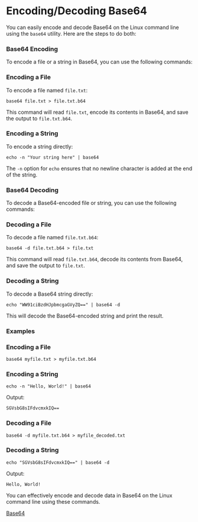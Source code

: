 # Encoding/Decoding Base64

You can easily encode and decode Base64 on the Linux command line using the `base64` utility. Here are the steps to do both:

### Base64 Encoding

To encode a file or a string in Base64, you can use the following commands:

### Encoding a File

To encode a file named `file.txt`:

```
base64 file.txt > file.txt.b64
```

This command will read `file.txt`, encode its contents in Base64, and save the output to `file.txt.b64`.

### Encoding a String

To encode a string directly:

```
echo -n "Your string here" | base64
```

The `-n` option for `echo` ensures that no newline character is added at the end of the string.

### Base64 Decoding

To decode a Base64-encoded file or string, you can use the following commands:

### Decoding a File

To decode a file named `file.txt.b64`:

```
base64 -d file.txt.b64 > file.txt
```

This command will read `file.txt.b64`, decode its contents from Base64, and save the output to `file.txt`.

### Decoding a String

To decode a Base64 string directly:

```
echo "WW91ciBzdHJpbmcgaGVyZQ==" | base64 -d
```

This will decode the Base64-encoded string and print the result.

### Examples

### Encoding a File

```
base64 myfile.txt > myfile.txt.b64
```

### Encoding a String

```
echo -n "Hello, World!" | base64
```

Output:

```
SGVsbG8sIFdvcmxkIQ==
```

### Decoding a File

```
base64 -d myfile.txt.b64 > myfile_decoded.txt
```

### Decoding a String

```
echo "SGVsbG8sIFdvcmxkIQ==" | base64 -d
```

Output:

```
Hello, World!
```

You can effectively encode and decode data in Base64 on the Linux command line using these commands.

[Base64](Encoding%20Decoding%20Base64%20cadff1c6a7b1497b9653cce902056beb/Base64%2008ad55f6747b41d896f63689a78dcb0f.md)
